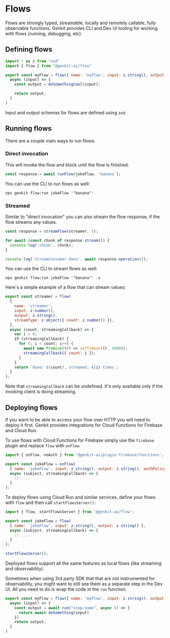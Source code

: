 # Flows

Flows are strongly typed, streamable, locally and remotely callable, fully observable functions. Genkit provides CLI and Dev UI tooling for working with flows (running, debugging, etc).

## Defining flows

```javascript
import * as z from "zod"
import { flow } from "@genkit-ai/flow"

export const myFlow = flow({ name: 'myFlow', input: z.string(), output: z.string()},
  async (input) => {
    const output = doSomethingCool(input);

    return output;
  }
)
```

Input and output schemas for flows are defined using `zod`.

## Running flows

There are a couple main ways to run flows:


### Direct invocation

This will invoke the flow and block until the flow is finished:

```js
const response = await runFlow(jokeFlow, 'banana');
```

You can use the CLI to run flows as well:

```
npx genkit flow:run jokeFlow '"banana"'
```

### Streamed

Similar to "direct invocation" you can also stream the flow response, if the flow streams any values.

```javascript
const response = streamFlow(streamer, 5);

for await (const chunk of response.stream()) {
  console.log('chunk', chunk);
}

console.log('streamConsumer done', await response.operation());
```

You can use the CLI to stream flows as well:

```
npx genkit flow:run jokeFlow '"banana"' -s
```

Here's a simple example of a flow that can stream values:

```javascript
export const streamer = flow(
  {
    name: 'streamer',
    input: z.number(),
    output: z.string(),
    streamType: z.object({ count: z.number() }),
  },
  async (count, streamingCallback) => {
    var i = 0;
    if (streamingCallback) {
      for (; i < count; i++) {
        await new Promise((r) => setTimeout(r, 1000));
        streamingCallback({ count: i });
      }
    }
    return `done: ${count}, streamed: ${i} times`;
  }
);
```

Note that `streamingCallback` can be undefined. It's only available only if the invoking client is doing streaming.


## Deploying flows

If you want to be able to access your flow over HTTP you will need to deploy it first. Genkit provides integrations for Cloud Functions for Firebase and Cloud Run.

To use flows with Cloud Functions for Firebase simply use the `firebase` plugin and replace `flow` with `onFlow`.

```js
import { onFlow, noAuth } from '@genkit-ai/plugin-firebase/functions';

export const jokeFlow = onFlow(
  { name: 'jokeFlow', input: z.string(), output: z.string(), authPolicy: noAuth() },
  async (subject, streamingCallback) => {
    // ....
  }
);
```

To deploy flows using Cloud Run and similar services, define your flows with `flow` and then call `startFlowsServer()`:

```js
import { flow, startFlowsServer } from '@genkit-ai/flow';

export const jokeFlow = flow(
  { name: 'jokeFlow', input: z.string(), output: z.string() },
  async (subject, streamingCallback) => {
    // ....
  }
);

startFlowsServer();
```

Deployed flows support all the same features as local flows (like streaming and observability).

Sometimes when using 3rd party SDK that that are not instrumented for observability, you might want to still see them as a separate step in the Dev UI. All you need to do is wrap the code  in the `run` function.

```js
export const myFlow = flow({ name: 'myFlow', input: z.string(), output: z.string() },
  async (input) => {
    const output = await run("step-name", async () => {
      return await doSomething(input)
    })
    return output;
  }
)
```
